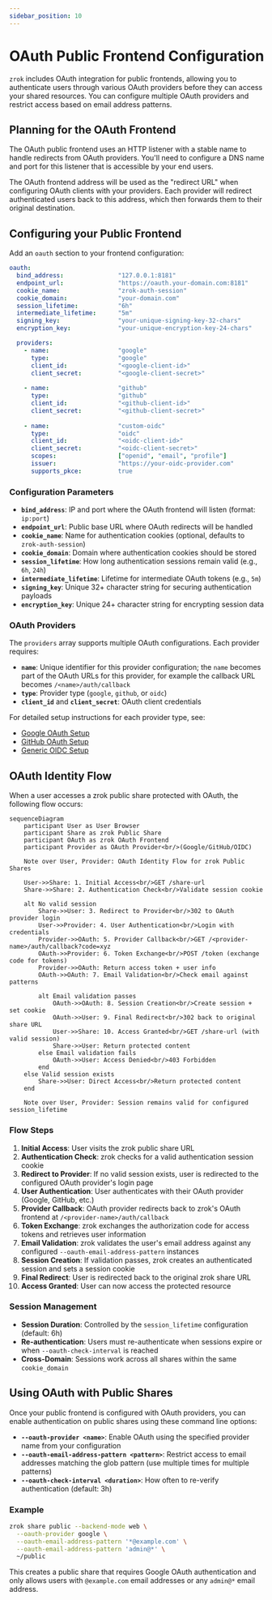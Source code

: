 ```yaml
---
sidebar_position: 10
---
```


# OAuth Public Frontend Configuration

`zrok` includes OAuth integration for public frontends, allowing you to authenticate users through various OAuth providers before they can access your shared resources. You can configure multiple OAuth providers and restrict access based on email address patterns.

## Planning for the OAuth Frontend

The OAuth public frontend uses an HTTP listener with a stable name to handle redirects from OAuth providers. You'll need to configure a DNS name and port for this listener that is accessible by your end users.

The OAuth frontend address will be used as the "redirect URL" when configuring OAuth clients with your providers. Each provider will redirect authenticated users back to this address, which then forwards them to their original destination.

## Configuring your Public Frontend

Add an `oauth` section to your frontend configuration:

```yaml
oauth:
  bind_address:               "127.0.0.1:8181"
  endpoint_url:               "https://oauth.your-domain.com:8181"
  cookie_name:                "zrok-auth-session"
  cookie_domain:              "your-domain.com"
  session_lifetime:           "6h"
  intermediate_lifetime:      "5m"
  signing_key:                "your-unique-signing-key-32-chars"
  encryption_key:             "your-unique-encryption-key-24-chars"

  providers:
    - name:                   "google"
      type:                   "google"
      client_id:              "<google-client-id>"
      client_secret:          "<google-client-secret>"
      
    - name:                   "github"
      type:                   "github"
      client_id:              "<github-client-id>"
      client_secret:          "<github-client-secret>"
      
    - name:                   "custom-oidc"
      type:                   "oidc"
      client_id:              "<oidc-client-id>"
      client_secret:          "<oidc-client-secret>"
      scopes:                 ["openid", "email", "profile"]
      issuer:                 "https://your-oidc-provider.com"
      supports_pkce:          true
```

### Configuration Parameters

- **`bind_address`**: IP and port where the OAuth frontend will listen (format: `ip:port`)
- **`endpoint_url`**: Public base URL where OAuth redirects will be handled
- **`cookie_name`**: Name for authentication cookies (optional, defaults to `zrok-auth-session`)
- **`cookie_domain`**: Domain where authentication cookies should be stored
- **`session_lifetime`**: How long authentication sessions remain valid (e.g., `6h`, `24h`)
- **`intermediate_lifetime`**: Lifetime for intermediate OAuth tokens (e.g., `5m`)
- **`signing_key`**: Unique 32+ character string for securing authentication payloads
- **`encryption_key`**: Unique 24+ character string for encrypting session data

### OAuth Providers

The `providers` array supports multiple OAuth configurations. Each provider requires:

- **`name`**: Unique identifier for this provider configuration; the `name` becomes part of the OAuth URLs for this provider, for example the callback URL becomes `/<name>/auth/callback`
- **`type`**: Provider type (`google`, `github`, or `oidc`)
- **`client_id`** and **`client_secret`**: OAuth client credentials

For detailed setup instructions for each provider type, see:
- [Google OAuth Setup](integrations/google.md)
- [GitHub OAuth Setup](integrations/github.md)  
- [Generic OIDC Setup](integrations/oidc.md)

## OAuth Identity Flow

When a user accesses a zrok public share protected with OAuth, the following flow occurs:

```mermaid
sequenceDiagram
    participant User as User Browser
    participant Share as zrok Public Share
    participant OAuth as zrok OAuth Frontend
    participant Provider as OAuth Provider<br/>(Google/GitHub/OIDC)

    Note over User, Provider: OAuth Identity Flow for zrok Public Shares

    User->>Share: 1. Initial Access<br/>GET /share-url
    Share->>Share: 2. Authentication Check<br/>Validate session cookie
    
    alt No valid session
        Share->>User: 3. Redirect to Provider<br/>302 to OAuth provider login
        User->>Provider: 4. User Authentication<br/>Login with credentials
        Provider->>OAuth: 5. Provider Callback<br/>GET /<provider-name>/auth/callback?code=xyz
        OAuth->>Provider: 6. Token Exchange<br/>POST /token (exchange code for tokens)
        Provider->>OAuth: Return access token + user info
        OAuth->>OAuth: 7. Email Validation<br/>Check email against patterns
        
        alt Email validation passes
            OAuth->>OAuth: 8. Session Creation<br/>Create session + set cookie
            OAuth->>User: 9. Final Redirect<br/>302 back to original share URL
            User->>Share: 10. Access Granted<br/>GET /share-url (with valid session)
            Share->>User: Return protected content
        else Email validation fails
            OAuth->>User: Access Denied<br/>403 Forbidden
        end
    else Valid session exists
        Share->>User: Direct Access<br/>Return protected content
    end

    Note over User, Provider: Session remains valid for configured session_lifetime
```

### Flow Steps

1. **Initial Access**: User visits the zrok public share URL
2. **Authentication Check**: zrok checks for a valid authentication session cookie
3. **Redirect to Provider**: If no valid session exists, user is redirected to the configured OAuth provider's login page
4. **User Authentication**: User authenticates with their OAuth provider (Google, GitHub, etc.)
5. **Provider Callback**: OAuth provider redirects back to zrok's OAuth frontend at `/<provider-name>/auth/callback`
6. **Token Exchange**: zrok exchanges the authorization code for access tokens and retrieves user information
7. **Email Validation**: zrok validates the user's email address against any configured `--oauth-email-address-pattern` instances
8. **Session Creation**: If validation passes, zrok creates an authenticated session and sets a session cookie
9. **Final Redirect**: User is redirected back to the original zrok share URL
10. **Access Granted**: User can now access the protected resource

### Session Management

- **Session Duration**: Controlled by the `session_lifetime` configuration (default: 6h)
- **Re-authentication**: Users must re-authenticate when sessions expire or when `--oauth-check-interval` is reached
- **Cross-Domain**: Sessions work across all shares within the same `cookie_domain`

## Using OAuth with Public Shares

Once your public frontend is configured with OAuth providers, you can enable authentication on public shares using these command line options:

- **`--oauth-provider <name>`**: Enable OAuth using the specified provider name from your configuration
- **`--oauth-email-address-pattern <pattern>`**: Restrict access to email addresses matching the glob pattern (use multiple times for multiple patterns)
- **`--oauth-check-interval <duration>`**: How often to re-verify authentication (default: 3h)

### Example

```bash
zrok share public --backend-mode web \
  --oauth-provider google \
  --oauth-email-address-pattern '*@example.com' \
  --oauth-email-address-pattern 'admin@*' \
  ~/public
```

This creates a public share that requires Google OAuth authentication and only allows users with `@example.com` email addresses or any `admin@*` email address.
